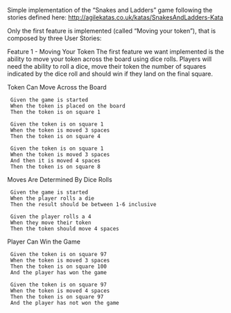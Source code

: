  Simple implementation of the “Snakes and Ladders” game following the stories defined here: http://agilekatas.co.uk/katas/SnakesAndLadders-Kata
 
  
 
 Only the first feature is implemented (called “Moving your token”), that is composed by three User Stories:
 
 Feature 1 - Moving Your Token
 The first feature we want implemented is the ability to move your token across the board using dice rolls. 
 Players will need the ability to roll a dice, move their token the number of squares indicated by the dice roll 
 and should win if they land on the final square.
 
 Token Can Move Across the Board
 
     Given the game is started
     When the token is placed on the board
     Then the token is on square 1
     
     Given the token is on square 1
     When the token is moved 3 spaces
     Then the token is on square 4
     
     Given the token is on square 1
     When the token is moved 3 spaces
     And then it is moved 4 spaces
     Then the token is on square 8
 
 Moves Are Determined By Dice Rolls
 
     Given the game is started
     When the player rolls a die
     Then the result should be between 1-6 inclusive
     
     Given the player rolls a 4
     When they move their token
     Then the token should move 4 spaces
 
 Player Can Win the Game
 
     Given the token is on square 97
     When the token is moved 3 spaces
     Then the token is on square 100
     And the player has won the game
     
     Given the token is on square 97
     When the token is moved 4 spaces
     Then the token is on square 97
     And the player has not won the game
 

 
 